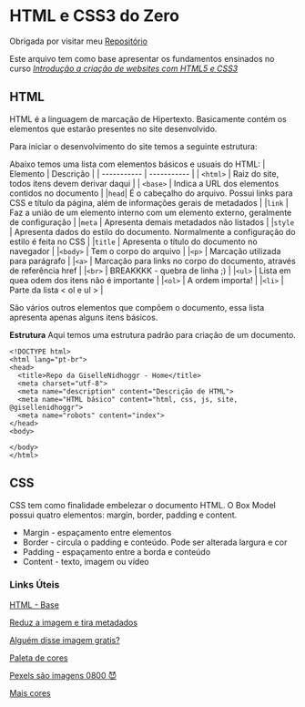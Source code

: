 ﻿# HTML e CSS3 do Zero
Obrigada por visitar meu [Repositório](https://github.com/GiselleNidhoggr/MRV_Fullstack_Bootcamp.gitg)

Este arquivo tem como base apresentar os fundamentos ensinados no curso [*Introdução a criação de websites com HTML5 e CSS3*](https://web.digitalinnovation.one/home)

## HTML 
HTML é a linguagem de marcação de Hipertexto. Basicamente contém os elementos que estarão presentes no site desenvolvido.

Para iniciar o desenvolvimento do site temos a seguinte estrutura:
 
Abaixo temos uma lista com elementos básicos e usuais do HTML:
| Elemento | Descrição |
| ----------- | ----------- |
| `<html>` | Raiz do site, todos itens devem derivar daqui |
| `<base>` | Indica a URL dos elementos contidos no documento |
|`head`| É o cabeçalho do arquivo. Possui links para CSS e título da página, além de informações gerais de metadados	|
|`link` | Faz a união de um elemento interno com um elemento externo, geralmente de configuração |
|`meta` | Apresenta demais metadados não listados |
|`style` | Apresenta dados do estilo do documento. Normalmente a configuração do estilo é feita no CSS |
|`title` | Apresenta o título do documento no navegador |
|`<body>` | Tem o corpo do arquivo |
|`<p>` | Marcação utilizada para parágrafo |
|`<a>` | Marcação para links no corpo do documento, através de referência href |
|`<br>` | BREAKKKK - quebra de linha ;) |
|`<ul>` | Lista em quea odem dos itens não é importante |
|`<ol>` | A ordem importa! |
|`<li>` | Parte da lista < ol e ul > |


São vários outros elementos que compõem o documento, essa lista apresenta apenas alguns itens básicos.

**Estrutura**
Aqui temos uma estrutura padrão para criação de um documento.

```
<!DOCTYPE html>
<html lang="pt-br">
<head>
  <title>Repo da GiselleNidhoggr - Home</title>
  <meta charset="utf-8">
  <meta name="description" content="Descrição de HTML">
  <meta name="HTML básico" content="html, css, js, site, @gisellenidhoggr">
  <meta name="robots" content="index">
</head>
<body>

</body>
</html>
```
## CSS 
CSS tem como finalidade embelezar o documento HTML.
O Box Model possui quatro elementos: margin, border, padding e content.

- Margin - espaçamento entre elementos
- Border - circula o padding e conteúdo. Pode ser alterada largura e cor
- Padding -  espaçamento entre a borda e conteúdo
- Content - texto, imagem ou vídeo



### Links Úteis
[HTML - Base](/https://developer.mozilla.org/pt-BR/docs/Web/HTML/Element)

[Reduz a imagem e tira metadados](https://tinypng.com/)

[Alguém disse imagem gratis?](https://unsplash.com/)

[Paleta de cores](https://coolors.co/)

[Pexels são imagens 0800 :smiling_imp: ](https://www.pexels.com/)

[Mais cores](/https://htmlcolorcodes.com/)




